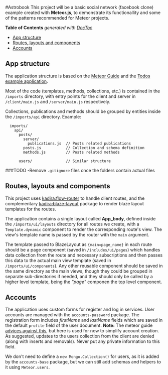 #Astrobook
This project will be a basic social network (facebook clone) example created with **Meteor.js**, to demonstrate its functionallity and some of the patterns recommended for Meteor projects.

<!-- START doctoc generated TOC please keep comment here to allow auto update -->
<!-- DON'T EDIT THIS SECTION, INSTEAD RE-RUN doctoc TO UPDATE -->
**Table of Contents**  *generated with [DocToc](https://github.com/thlorenz/doctoc)*

- [App structure](#app-structure)
- [Routes, layouts and components](#routes-layouts-and-components)
- [Accounts](#accounts)

<!-- END doctoc generated TOC please keep comment here to allow auto update -->

## App structure
The application structure is based on the [Meteor Guide](http://guide.meteor.com/structure.html) and the [Todos example application](https://github.com/meteor/todos).

Most of the code (templates, methods, collections, etc.) is contained in the `/imports` directory, with entry points for the client and server in `/client/main.js` and `/server/main.js` respectively.

Collections, publications and methods should be grouped by entities inside the `/imports/api` directory. Example:
```
  imports/
    api/
      posts/
        server/
          publications.js  // Posts related publications
        posts.js           // Collection and schema definition
        methods.js         // Posts related methods

      users/               // Similar structure
```

###TODO
-Remove `.gitignore` files once the folders contain actual files

## Routes, layouts and components
This project uses [kadira:flow-router](https://atmospherejs.com/kadira/flow-router) to handle client routes, and the complementary [kadira:blaze-layout](https://atmospherejs.com/kadira/blaze-layout) package to render blaze layout templates for the routes.

The application contains a single layout called **App_body**, defined inside the `/imports/ui/layouts` directory for all routes we create, with a `Template.dynamic` component to render the corresponding route's view. The view's template name is passed by the router with the `main` argument.

The template passed to BlazeLayout as `{main=page_name}` in each route should be a page component (saved in `/includes/ui/pages`) which handles data collection from the route and necessary subscriptions and then passes this data to the actual main view template (saved in `/imports/ui/components`). Any other reusable component should be saved in the same directory as the main views, though they could be grouped in separate sub-directories if needed, and they should only be called by a higher level template, being the _"page"_ componen the top level component.

## Accounts
The application uses custom forms for register and log in services. User accounts are managed with the `accounts-password` package. The registration form includes _firstName_ and _lastName_ fields which are saved in the default `profile` field of the user document.
**Note:** The meteor guide [advices against this](http://guide.meteor.com/accounts.html#dont-use-profile), but here is used for now to simplify account creation. As suggested, updates to the users collection from the client are denied (along with inserts and removals). Never put any private information to this field.

We don't need to define a `new Mongo.Collection()` for users, as it is added by the `accounts-base` package, but we can still add schemas and helpers to it using `Meteor.users`.